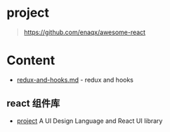 
# project

> https://github.com/enaqx/awesome-react

# Content 

- [redux-and-hooks.md]() - redux and hooks

## react 组件库

- [project](https://github.com/ant-design/ant-design) A UI Design Language and React UI library 
